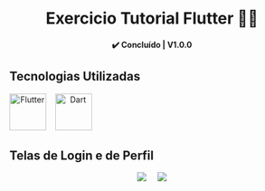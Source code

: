 <h1 align="center"> 
	   Exercicio Tutorial Flutter 📱📓
</h1>
<h4 align="center"> 
	  ✔️ Concluído | V1.0.0
</h4>

## Tecnologias Utilizadas

<div style="text-align: center; display: inline-block">  
	<img src="https://cdn.jsdelivr.net/gh/devicons/devicon@latest/icons/flutter/flutter-original.svg" alt="Flutter" width="65px"> &nbsp;&nbsp;
	<img src="https://cdn.jsdelivr.net/gh/devicons/devicon@latest/icons/dart/dart-original.svg" alt="Dart" width="65px">
</div>

## Telas de Login e de Perfil

<div align="center" >
  <img src="https://github.com/Amanda-Torres/Login_app/assets/106416909/92d5a8a2-eafa-44dc-90dd-a58b40be4af8" > &nbsp;&nbsp;&nbsp;
  <img src="https://github.com/Amanda-Torres/Login_app/assets/106416909/3190b47c-49f8-4641-b758-224132054a96" >  
</div>


